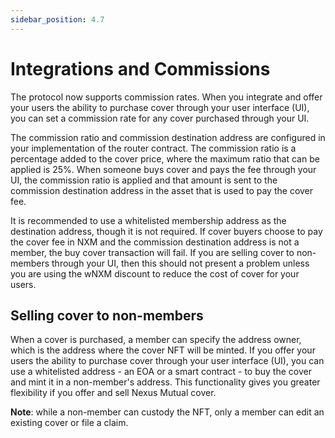 ```yaml
---
sidebar_position: 4.7
---
```


# Integrations and Commissions

The protocol now supports commission rates. When you integrate and offer your users the ability to purchase cover through your user interface (UI), you can set a commission rate for any cover purchased through your UI.

The commission ratio and commission destination address are configured in your implementation of the router contract. The commission ratio is a percentage added to the cover price, where the maximum ratio that can be applied is 25%. When someone buys cover and pays the fee through your UI, the commission ratio is applied and that amount is sent to the commission destination address in the asset that is used to pay the cover fee.

It is recommended to use a whitelisted membership address as the destination address, though it is not required. If cover buyers choose to pay the cover fee in NXM and the commission destination address is not a member, the buy cover transaction will fail. If you are selling cover to non-members through your UI, then this should not present a problem unless you are using the wNXM discount to reduce the cost of cover for your users. 

## Selling cover to non-members

When a cover is purchased, a member can specify the address owner, which is the address where the cover NFT will be minted. If you offer your users the ability to purchase cover through your user interface (UI), you can use a whitelisted address - an EOA or a smart contract - to buy the cover and mint it in a non-member's address. This functionality gives you greater flexibility if you offer and sell Nexus Mutual cover.

**Note**: while a non-member can custody the NFT, only a member can edit an existing cover or file a claim. 
